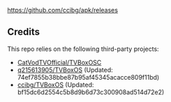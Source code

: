 https://github.com/ccibg/apk/releases

## Credits
This repo relies on the following third-party projects:
- [CatVodTVOfficial/TVBoxOSC](https://github.com/CatVodTVOfficial/TVBoxOSC)
- [q215613905/TVBoxOS](https://github.com/q215613905/TVBoxOS) (Updated: 74ef7855b38bbe87b95af45345acacce809f11bd)
- [ccibg/TVBoxOS](https://github.com/takagen99/Box) (Updated: bf15dc6d2554c5b8d9b6d73c300908ad514d72e2)
